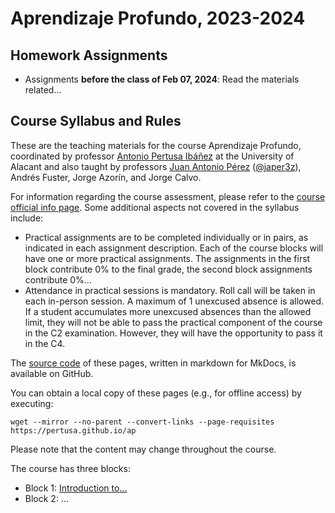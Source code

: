 # Aprendizaje Profundo, 2023-2024

## Homework Assignments

- Assignments **before the class of Feb 07, 2024**: Read the materials related...

## Course Syllabus and Rules

These are the teaching materials for the course Aprendizaje Profundo, coordinated by professor [Antonio Pertusa Ibáñez][pertusa_url] at the University of Alacant and also taught by professors [Juan Antonio Pérez][japerez_url] ([@japer3z][japerez_twitter]), Andrés Fuster, Jorge Azorín, and Jorge Calvo.

For information regarding the course assessment, please refer to the [course official info page][syllabus]. Some additional aspects not covered in the syllabus include:

[pertusa_url]: https://cvnet.cpd.ua.es/curriculum-breve/es/pertusa-ibanez-antonio-jorge/3472
[japerez_url]: https://cvnet.cpd.ua.es/curriculum-breve/es/perez-ortiz-juan-antonio/15404
[japerez_twitter]: https://twitter.com/japer3z
[syllabus]: https://cvnet.cpd.ua.es/Guia-Docente/GuiaDocente/Index?wcodest=D114&wcodasi=43509&wlengua=es&scaca=2023-24

- Practical assignments are to be completed individually or in pairs, as indicated in each assignment description. Each of the course blocks will have one or more practical assignments. The assignments in the first block contribute 0% to the final grade, the second block assignments contribute 0%...
- Attendance in practical sessions is mandatory. Roll call will be taken in each in-person session. A maximum of 1 unexcused absence is allowed. If a student accumulates more unexcused absences than the allowed limit, they will not be able to pass the practical component of the course in the C2 examination. However, they will have the opportunity to pass it in the C4.

The [source code][source] of these pages, written in markdown for MkDocs, is available on GitHub.

[source]: https://github.com/pertusa/ap

You can obtain a local copy of these pages (e.g., for offline access) by executing:

    wget --mirror --no-parent --convert-links --page-requisites https://pertusa.github.io/ap

Please note that the content may change throughout the course.

The course has three blocks:

* Block 1: [Introduction to...](first.md)
* Block 2: ...
